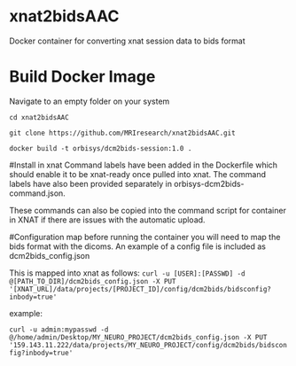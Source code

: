 # xnat2bidsAAC
Docker container for converting xnat session data to bids format

# Build Docker Image
Navigate to an empty folder on your system

`cd xnat2bidsAAC`

`git clone https://github.com/MRIresearch/xnat2bidsAAC.git`
 
`docker build -t orbisys/dcm2bids-session:1.0 .`

#Install in xnat
Command labels have been added in the Dockerfile which should enable it to be xnat-ready once pulled into xnat. The command labels have also been provided 
separately in orbisys-dcm2bids-command.json.

These commands can also be copied into the command script for container in XNAT if there are issues with the automatic upload.

#Configuration map
before running the container you will need to map the bids format with the dicoms. An example of a config file is included as dcm2bids_config.json


This is mapped into xnat as follows:
`curl -u [USER]:[PASSWD] -d @[PATH_TO_DIR]/dcm2bids_config.json -X PUT '[XNAT_URL]/data/projects/[PROJECT_ID]/config/dcm2bids/bidsconfig?inbody=true'`

example:

`curl -u admin:mypasswd -d @/home/admin/Desktop/MY_NEURO_PROJECT/dcm2bids_config.json -X PUT '159.143.11.222/data/projects/MY_NEURO_PROJECT/config/dcm2bids/bidsconfig?inbody=true'`


